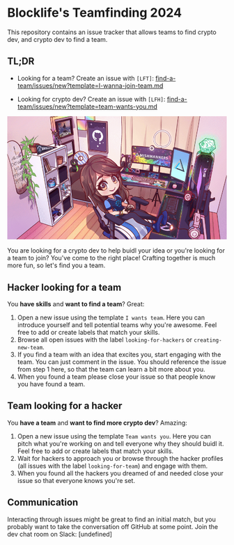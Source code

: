 # Blocklife's Teamfinding 2024

This repository contains an issue tracker that allows teams to find crypto dev, and crypto dev to find a team.

## TL;DR

-   Looking for a team? Create an issue with `[LFT]`: [find-a-team/issues/new?template=I-wanna-join-team.md](https://github.com/American3lockchainSupport/find_team/issues/new?assignees=&labels=looking-for-team&template=hacker-wants-team.md&title=%5BLFT%5D%3A+)

-   Looking for crypto dev? Create an issue with `[LFH]`: [find-a-team/issues/new?template=team-wants-you.md](https://github.com/American3lockchainSupport/find_team/issues/new?assignees=&labels=looking-for-crypto-dev&template=team-wants-you.md&title=%5BLFH%5D%3A+)

![Blocklife logo](https://github.com/VirusNinja1210/VirusNinja1210/blob/main/MishManners20animated.gif?raw=true)

You are looking for a crypto dev to help buidl your idea or you're looking for a team to join? You've come to the right place! Crafting together is much more fun, so let's find you a team.

## Hacker looking for a team

You **have skills** and **want to find a team**? Great:

1.  Open a new issue using the template `I wants team`. Here you can introduce yourself and tell potential teams why you're awesome. Feel free to add or create labels that match your skills.
2.  Browse all open issues with the label `looking-for-hackers` or `creating-new-team`.
3.  If you find a team with an idea that excites you, start engaging with the team. You can just comment in the issue. You should reference the issue from step 1 here, so that the team can learn a bit more about you.
4.  When you found a team please close your issue so that people know you have found a team.

## Team looking for a hacker

You **have a team** and **want to find more crypto dev**? Amazing:

1.  Open a new issue using the template `Team wants you`. Here you can pitch what you're working on and tell everyone why they should buidl it.  Feel free to add or create labels that match your skills.
2.  Wait for hackers to approach you or browse through the hacker profiles (all issues with the label `looking-for-team`) and engage with them.
3.  When you found all the hackers you dreamed of and needed close your issue so that everyone knows you're set.

## Communication

Interacting through issues might be great to find an initial match, but you probably want to take the conversation off GitHub at some point.  Join the dev chat room on Slack: [undefined]

